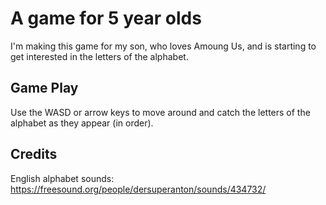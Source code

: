 # A game for 5 year olds

I'm making this game for my son, who loves Amoung Us, and is starting to get interested in the letters of the alphabet.

## Game Play

Use the WASD or arrow keys to move around and catch the letters of the alphabet as they appear (in order).

## Credits
English alphabet sounds: https://freesound.org/people/dersuperanton/sounds/434732/
